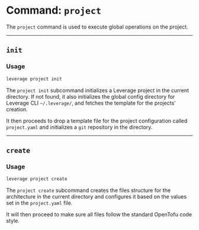 # Command: `project`

The `project` command is used to execute global operations on the project.

---
## `init`

### Usage
``` bash
leverage project init
```

The `project init` subcommand initializes a Leverage project in the current directory. If not found, it also initializes the global config directory for Leverage CLI `~/.leverage/`, and fetches the template for the projects' creation.

It then proceeds to drop a template file for the project configuration called `project.yaml` and initializes a `git` repository in the directory.

---
## `create`

### Usage
``` bash
leverage project create
```

The `project create` subcommand creates the files structure for the architecture in the current directory and configures it based on the values set in the `project.yaml` file.

It will then proceed to make sure all files follow the standard OpenTofu code style.
